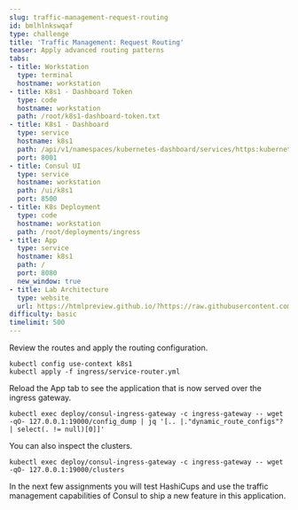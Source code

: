 ```yaml
---
slug: traffic-management-request-routing
id: bmlhlnkswqaf
type: challenge
title: 'Traffic Management: Request Routing'
teaser: Apply advanced routing patterns
tabs:
- title: Workstation
  type: terminal
  hostname: workstation
- title: K8s1 - Dashboard Token
  type: code
  hostname: workstation
  path: /root/k8s1-dashboard-token.txt
- title: K8s1 - Dashboard
  type: service
  hostname: k8s1
  path: /api/v1/namespaces/kubernetes-dashboard/services/https:kubernetes-dashboard:/proxy/
  port: 8001
- title: Consul UI
  type: service
  hostname: workstation
  path: /ui/k8s1
  port: 8500
- title: K8s Deployment
  type: code
  hostname: workstation
  path: /root/deployments/ingress
- title: App
  type: service
  hostname: k8s1
  path: /
  port: 8080
  new_window: true
- title: Lab Architecture
  type: website
  url: https://htmlpreview.github.io/?https://raw.githubusercontent.com/hashicorp/field-workshops-consul/master/instruqt-tracks/consul-life-of-a-developer/assets/diagrams/diagrams.html
difficulty: basic
timelimit: 500
---
```

Review the routes and apply the routing configuration.  <br>

```
kubectl config use-context k8s1
kubectl apply -f ingress/service-router.yml
```

Reload the App tab to see the application that is now served over the ingress gateway. <br>

```
kubectl exec deploy/consul-ingress-gateway -c ingress-gateway -- wget -qO- 127.0.0.1:19000/config_dump | jq '[.. |."dynamic_route_configs"? | select(. != null)[0]]'
```

You can also inspect the clusters. <br>

```
kubectl exec deploy/consul-ingress-gateway -c ingress-gateway -- wget -qO- 127.0.0.1:19000/clusters
```

In the next few assignments you will test HashiCups and use the traffic management capabilities of Consul to ship a new feature in this application.
